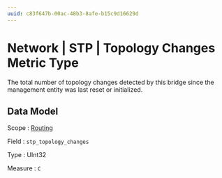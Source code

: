 ```yaml
---
uuid: c83f647b-00ac-48b3-8afe-b15c9d16629d
---
```

# Network | STP | Topology Changes Metric Type

The total number of topology changes detected by this bridge since the management entity was last reset or initialized.

## Data Model

Scope
: [Routing](../../metric-scopes-reference/routing.md)

Field
: `stp_topology_changes`

Type
: UInt32

Measure
: `C`
